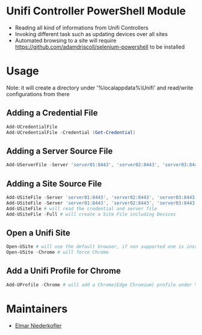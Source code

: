 # Unifi Controller PowerShell Module

- Reading all kind of informations from Unifi Controllers
- Invoking different task such as updating devices over all sites
- Automated browsing to a site will require https://github.com/adamdriscoll/selenium-powershell to be installed

# Usage
Note: it will create a directory under '%localappdata%\Unifi\' and read/write configurations from there

## Adding a Credential File
```powershell
Add-UCredentialFile
Add-UCredentialFile -Credential (Get-Credential)
```

## Adding a Server Source File
```powershell
Add-UServerFile -Server 'server01:8443', 'server02:8443', 'server03:8443'
```

## Adding a Site Source File
```powershell
Add-USiteFile -Server 'server01:8443', 'server02:8443', 'server03:8443' -Credential (Get-Credential)
Add-USiteFile -Server 'server01:8443', 'server02:8443', 'server03:8443' # will read the credential file
Add-USiteFile # will read the credential and server file
Add-USiteFile -Full # will create a Site File including Devices
```

## Open a Unifi Site
```powershell
Open-USite # will use the default browser, if non supported one is installed it will open Edge
Open-USite -Chrome # will force Chrome
```

## Add a Unifi Profile for Chrome
```powershell
Add-UProfile -Chrome # will add a Chrome(Edge Chromium) profile under %localappdata%\Unifi\ which is used to safe browser settings
```

# Maintainers 

- [Elmar Niederkofler](https://github.com/BuggeXX)
